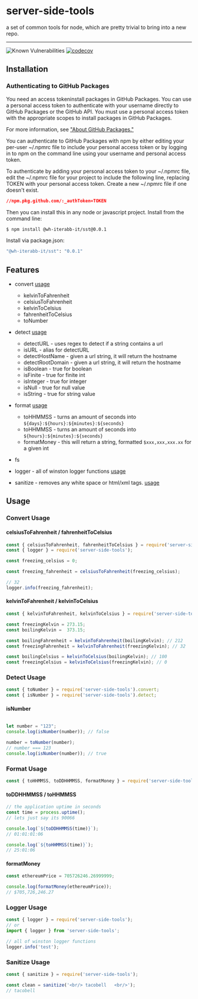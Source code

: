 # server-side-tools

a set of common tools for node, which are pretty trivial to bring into a new repo.

---
![Known Vulnerabilities](https://snyk.io/test/github/wh-iterabb-it/sst/badge.svg) 
[![codecov](https://codecov.io/gh/wh-iterabb-it/sst/branch/main/graph/badge.svg)](https://codecov.io/gh/wh-iterabb-it/sst)


## Installation

### Authenticating to GitHub Packages
You need an access tokeninstall packages in GitHub Packages. You can use a personal access token to authenticate with your username directly to GitHub Packages or the GitHub API. You must use a personal access token with the appropriate scopes to install packages in GitHub Packages. 

For more information, see ["About GitHub Packages."](https://help.github.com/en/packages/using-github-packages-with-your-projects-ecosystem/configuring-npm-for-use-with-github-packages)

You can authenticate to GitHub Packages with npm by either editing your per-user ~/.npmrc file to include your personal access token or by logging in to npm on the command line using your username and personal access token.

To authenticate by adding your personal access token to your ~/.npmrc file, edit the ~/.npmrc file for your project to include the following line, replacing TOKEN with your personal access token. Create a new ~/.npmrc file if one doesn't exist.

```json
//npm.pkg.github.com/:_authToken=TOKEN
```

Then you can install this in any node or javascript project.
Install from the command line:
```bash
$ npm install @wh-iterabb-it/sst@0.0.1
```
Install via package.json:
```bash
"@wh-iterabb-it/sst": "0.0.1"
```


## Features

* convert [usage](#convert-usage)
  * kelvinToFahrenheit
  * celsiusToFahrenheit
  * kelvinToCelsius
  * fahrenheitToCelsius
  * toNumber
* detect [usage](#detect-usage)
  * detectURL - uses regex to detect if a string contains a url
  * isURL - alias for detectURL
  * detectHostName - given a url string, it will return the hostname 
  * detectRootDomain - given a url string, it will return the hostname 
  * isBoolean - true for boolean
  * isFinite - true for finite int
  * isInteger - true for integer
  * isNull - true for null value
  * isString - true for string value
* format [usage](#format-usage)
  * toHHMMSS - turns an amount of seconds into `${days}:${hours}:${minutes}:${seconds}`
  * toHHMMSS - turns an amount of seconds into `${hours}:${minutes}:${seconds}`
  * formatMoney - this will return a string, formatted `$xxx,xxx,xxx.xx` for a given int
* fs

* logger - all of winston logger functions [usage](#logger-usage)

* sanitize - removes any white space or html/xml tags. [usage](#sanitize-usage)


## Usage

### Convert Usage

#### celsiusToFahrenheit / fahrenheitToCelsius

```javascript
const { celsiusToFahrenheit, fahrenheitToCelsius } = require('server-side-tools').convert;
const { logger } = require('server-side-tools');

const freezing_celsius = 0;

const freezing_fahrenheit = celsiusToFahrenheit(freezing_celsius);

// 32
logger.info(freezing_fahrenheit);
```

#### kelvinToFahrenheit / kelvinToCelsius

```javascript
const { kelvinToFahrenheit, kelvinToCelsius } = require('server-side-tools').convert;

const freezingKelvin = 273.15;
const boilingKelvin =  373.15;

const boilingFahrenheit = kelvinToFahrenheit(boilingKelvin); // 212
const freezingFahrenheit = kelvinToFahrenheit(freezingKelvin); // 32

const boilingCelsius = kelvinToCelsius(boilingKelvin); // 100
const freezingCelsius = kelvinToCelsius(freezingKelvin); // 0
```



### Detect Usage
```javascript
const { toNumber } = require('server-side-tools').convert;
const { isNumber } = require('server-side-tools').detect;
```

#### isNumber
```javascript

let number = "123";
console.log(isNumber(number)); // false

number = toNumber(number);
// number === 123
console.log(isNumber(number)); // true
```
### Format Usage
```javascript
const { toHHMMSS, toDDHHMMSS, formatMoney } = require('server-side-tools').format;
```

#### toDDHHMMSS / toHHMMSS
```javascript
// the application uptime in seconds
const time = process.uptime();
// lets just say its 90066

console.log(`${toDDHHMMSS(time)}`);
// 01:01:01:06

console.log(`${toHHMMSS(time)}`);
// 25:01:06
```

#### formatMoney
```javascript
const ethereumPrice = 705726246.26999999;

console.log(formatMoney(ethereumPrice));
// $705,726,246.27
```

### Logger Usage

```javascript
const { logger } = require('server-side-tools');
// or
import { logger } from 'server-side-tools';

// all of winston logger functions
logger.info('test');
```

### Sanitize Usage

```javascript
const { sanitize } = require('server-side-tools');

const clean = sanitize('<br/> tacobell   <br/>');
// tacobell
```
